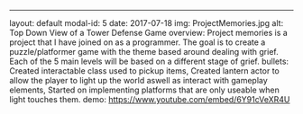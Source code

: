 ---
layout: default
modal-id: 5
date: 2017-07-18
img: ProjectMemories.jpg
alt: Top Down View of a Tower Defense Game
overview: Project memories is a project that I have joined on as a programmer. The goal is to create a puzzle/platformer game with the theme based around dealing with grief. Each of the 5 main levels will be based on a different stage of grief.
bullets: Created interactable class used to pickup items, Created lantern actor to allow the player to light up the world aswell as interact with gameplay elements, Started on implementing platforms that are only useable when light touches them.
demo: https://www.youtube.com/embed/6Y91cVeXR4U
